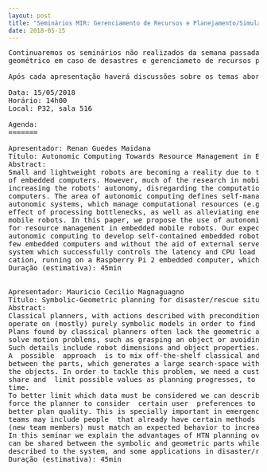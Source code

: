 ```yaml
---
layout: post
title: "Seminários MIR: Gerenciamento de Recursos e Planejamento/Simulação de Desastres PARTE II"
date: 2018-05-15
---
```


<pre>
Continuaremos os seminários não realizados da semana passada sobre planejamento simbólico/
geométrico em caso de desastres e gerenciameto de recursos para robótica móvel embarcada. 

Após cada apresentação haverá discussões sobre os temas abordados.
 
Data: 15/05/2018
Horário: 14h00
Local: P32, sala 516

Agenda:
=======

Apresentador: Renan Guedes Maidana
Título: Autonomic Computing Towards Resource Management in Embedded Mobile Robots
Abstract:
Small and lightweight robots are becoming a reality due to the increasing pervasiveness 
of embedded computers. However, much of the research in mobile robotics is focused  on 
increasing the robots' autonomy, disregarding the computational limitations of embedded 
computers. The area of autonomic computing defines self-managing systems, also known as 
autonomic systems, which manage computational resources (e.g. CPU load) and reduce the 
effect of processing bottlenecks, as well as alleviating energy consumption in embedded 
mobile robots. In this paper, we propose the use of autonomic systems with control theory 
for resource management in embedded mobile robots. Our expected contribution is to use 
autonomic computing to develop self-contained embedded robots, capable of operating with 
few embedded computers and without the aid of external servers. We implement an autonomic 
system which successfully controls the latency and CPU load of a dense optical flow appli-
cation, running on a Raspberry Pi 2 embedded computer, which validates the proposed idea.
Duração (estimativa): 45min


Apresentador: Mauricio Cecilio Magnaguagno
Título: Symbolic-Geometric planning for disaster/rescue situations
Abstract:
Classical planners, with actions described with preconditions and effects, create a way to 
operate on (mostly) purely symbolic models in order to find plans to reach an agent's goals.
Plans found by classical planners often lack the geometric and temporal details required to 
solve motion problems, such as grasping an object or avoiding collisions with moving objects.
Such details include robot dimensions and object properties.
A  possible  approach  is to mix off-the-shelf classical and motion planners and share data 
between the parts, which generates a large search-space without significant relations between 
the objects. In order to tackle this problem, we need a custom symbolic-geometric planner to 
share and  limit possible values as planning progresses, to minimize memory usage and planning 
time.
To better limit which data must be considered we can describe search paths as strategies to 
force the planner to consider  certain user  preferences to obtain a faster solution with a 
better plan quality. This is specially important in emergency response planning as  rescue 
teams may include people  that already have certain methods to operate, and robotic agents 
(new team members) must match an expected behavior to increase the efficiency of the team.
In this seminar we explain the advantages of HTN planning over classical approaches, how data 
can be shared between the symbolic and geometric parts while considering temporal constraints 
described to the system, and some applications in disaster/rescue situations.
Duração (estimativa): 45min

</pre>

